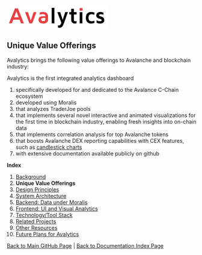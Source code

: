 ![Avalytics Logo](./img/AvalyticsLogo1Mini.png)

## Unique Value Offerings

Avalytics brings the following value offerings to Avalanche and blockchain industry:

Avalytics is the first integrated analytics dashboard 
1. specifically developed for and dedicated to the Avalance C-Chain ecosystem
2. developed using Moralis
3. that analyzes TraderJoe pools
4. that implements several novel interactive and animated visualizations for the first time in blockchain industry, enabling fresh insights into on-chain data
5. that implements correlation analysis for top Avalanche tokens
6. that boosts Avalanche DEX reporting capabilities with CEX features, such as [candlestick charts](https://www.coingecko.com/buzz/how-to-read-candlestick-charts)
7. with extensive documentation available publicly on github

**Index**

1. [Background](Background.md)
2. **Unique Value Offerings**
3. [Design Principles](DesignPrinciples.md)
4. [System Architecture](SystemArchitecture.md)
5. [Backend: Data under Moralis](Backend.md)
6. [Frontend: UI and Visual Analytics](Frontend.md)
7. [Technology/Tool Stack](TechnologyStack.md)
8. [Related Projects](RelatedProjects.md)
9. [Other Resources](OtherResources.md)
10. [Future Plans for Avalytics](FuturePlans.md)

<hline></hline>

[Back to Main GitHub Page](../README.md) | [Back to Documentation Index Page](Documentation.md)
